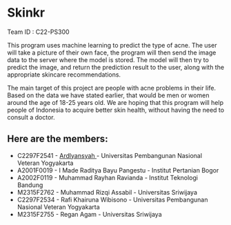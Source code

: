 # Skinkr

Team ID : C22-PS300

This program uses machine learning to predict the type of acne.
The user will take a picture of their own face, the program will then send the image data to the server where the model is stored. The model will then try to predict the image, and return the prediction result to the user, along with the appropriate skincare recommendations.

The main target of this project are people with acne problems in their life. Based on the data we have stated earlier, that would be men or women around the age of 18-25 years old. We are hoping that this program will help people of Indonesia to acquire better skin health, without having the need to consult a doctor.

## Here are the members:

- C2297F2541 - <a href="https://github.com/ardlyansyahh">Ardlyansyah </a> - Universitas Pembangunan Nasional Veteran Yogyakarta
- A2001F0019 - I Made Raditya Bayu Pangestu - Institut Pertanian Bogor
- A2002F0119 - Muhammad Rayhan Ravianda - Institut Teknologi Bandung
- M2315F2762 - Muhammad Rizqi Assabil - Universitas Sriwijaya
- C2297F2534 - Rafi Khairuna Wibisono - Universitas Pembangunan Nasional Veteran Yogyakarta
- M2315F2755 - Regan Agam - Universitas Sriwijaya
